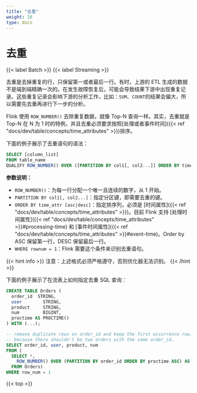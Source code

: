 ```yaml
---
title: "去重"
weight: 16
type: docs
---
```

<!--
Licensed to the Apache Software Foundation (ASF) under one
or more contributor license agreements.  See the NOTICE file
distributed with this work for additional information
regarding copyright ownership.  The ASF licenses this file
to you under the Apache License, Version 2.0 (the
"License"); you may not use this file except in compliance
with the License.  You may obtain a copy of the License at

  http://www.apache.org/licenses/LICENSE-2.0

Unless required by applicable law or agreed to in writing,
software distributed under the License is distributed on an
"AS IS" BASIS, WITHOUT WARRANTIES OR CONDITIONS OF ANY
KIND, either express or implied.  See the License for the
specific language governing permissions and limitations
under the License.
-->

# 去重
{{< label Batch >}} {{< label Streaming >}}

去重是去掉重复的行，只保留第一或者最后一行。有时，上游的 ETL 生成的数据不是端到端精确一次的。在发生故障恢复后，可能会导致结果下游中出现重复记录。这些重复记录会影响下游的分析工作，比如：`SUM`、`COUNT`的结果会偏大，所以需要先去重再进行下一步的分析。

Flink 使用 `ROW_NUMBER()` 去除重复数据，就像 Top-N 查询一样。其实，去重就是 Top-N 在 N 为 1 时的特例，并且去重必须要求按照[处理或者事件时间]({{< ref "docs/dev/table/concepts/time_attributes" >}})排序。

下面的例子展示了去重语句的语法：

```sql
SELECT [column_list]
FROM table_name
QUALIFY ROW_NUMBER() OVER ([PARTITION BY col1[, col2...]] ORDER BY time_attr [asc|desc]) = 1
```

**参数说明：**

- `ROW_NUMBER()`：为每一行分配一个唯一且连续的数字，从 1 开始。
- `PARTITION BY col1[, col2...]`：指定分区键，即需要去重的键。
- `ORDER BY time_attr [asc|desc]`：指定排序列，必须是 [时间属性]({{< ref "docs/dev/table/concepts/time_attributes" >}})。目前 Flink 支持 [处理时间属性]({{< ref "docs/dev/table/concepts/time_attributes" >}}#processing-time) 和 [事件时间属性]({{< ref "docs/dev/table/concepts/time_attributes" >}}#event-time)。Order by ASC 保留第一行，DESC 保留最后一行。
- `WHERE rownum = 1`：Flink 需要这个条件来识别去重语句。

{{< hint info >}}
注意：上述格式必须严格遵守，否则优化器无法识别。
{{< /hint >}}

下面的例子展示了在流表上如何指定去重 SQL 查询：

```sql
CREATE TABLE Orders (
  order_id  STRING,
  user        STRING,
  product     STRING,
  num         BIGINT,
  proctime AS PROCTIME()
) WITH (...);

-- remove duplicate rows on order_id and keep the first occurrence row,
-- because there shouldn't be two orders with the same order_id.
SELECT order_id, user, product, num
FROM (
  SELECT *,
    ROW_NUMBER() OVER (PARTITION BY order_id ORDER BY proctime ASC) AS row_num
  FROM Orders)
WHERE row_num = 1
```

{{< top >}}

